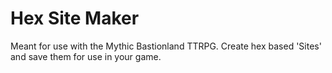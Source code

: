 # Hex Site Maker

Meant for use with the Mythic Bastionland TTRPG. Create hex based 'Sites' and save them for use in your game.
